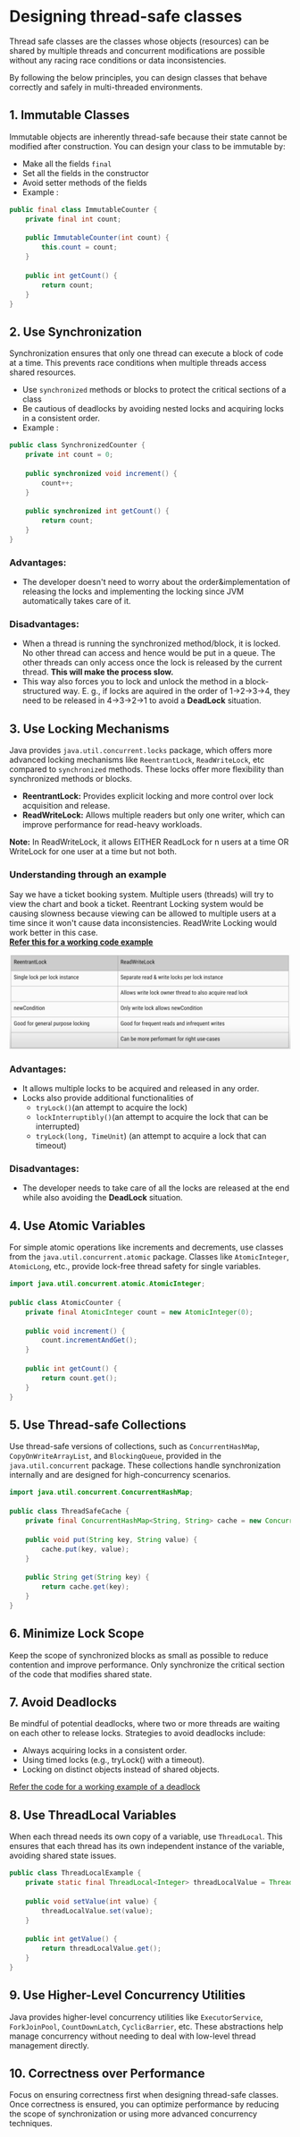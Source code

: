# Designing thread-safe classes
Thread safe classes are the classes whose objects (resources) can be shared by multiple threads and concurrent modifications are possible without any racing race conditions or data inconsistencies.

By following the below principles, you can design classes that behave correctly and safely in multi-threaded environments.
## 1. Immutable Classes
Immutable objects are inherently thread-safe because their state cannot be modified after construction.
You can design your class to be immutable by:
- Make all the fields `final`
- Set all the fields in the constructor
- Avoid setter methods of the fields
- Example :
```java
public final class ImmutableCounter {
    private final int count;

    public ImmutableCounter(int count) {
        this.count = count;
    }

    public int getCount() {
        return count;
    }
}
```

## 2. Use Synchronization
Synchronization ensures that only one thread can execute a block of code at a time.
This prevents race conditions when multiple threads access shared resources.
- Use `synchronized` methods or blocks to protect the critical sections of a class
- Be cautious of deadlocks by avoiding nested locks and acquiring locks in a consistent order.
- Example :
```java
public class SynchronizedCounter {
    private int count = 0;

    public synchronized void increment() {
        count++;
    }

    public synchronized int getCount() {
        return count;
    }
}
```

### Advantages:
- The developer doesn't need to worry about the order&implementation of releasing the locks and implementing the locking since JVM automatically takes care of it.
### Disadvantages:
- When a thread is running the synchronized method/block, it is locked.
  No other thread can access and hence would be put in a queue.
  The other threads can only access once the lock is released by the current thread.
  **This will make the process slow.**
- This way also forces you to lock and unlock the method in a block-structured way.
  E. g., if locks are aquired in the order of 1->2->3->4, they need to be released in 4->3->2->1 to avoid a **DeadLock** situation.


## 3. Use Locking Mechanisms
Java provides `java.util.concurrent.locks` package, which offers more advanced locking mechanisms like `ReentrantLock`, `ReadWriteLock`, etc compared to `synchronized` methods.
These locks offer more flexibility than synchronized methods or blocks.

* **ReentrantLock:** Provides explicit locking and more control over lock acquisition and release.
* **ReadWriteLock:** Allows multiple readers but only one writer, which can improve performance for read-heavy workloads.

**Note:** In ReadWriteLock, it allows EITHER ReadLock for n users at a time OR WriteLock for one user at a time but not both.

### Understanding through an example
Say we have a ticket booking system.
Multiple users (threads) will try to view the chart and book a ticket.
Reentrant Locking system would be causing slowness
because viewing can be allowed to multiple users at a time since it won't cause data inconsistencies.
ReadWrite Locking would work better in this case.  
[**Refer this for a working code example**](../../src/main/java/com/dsa/algorithms/domain/java/locking/LockingMechanisms.java)

![Reentrant vs ReadWrite Locks](../images/reentrant-vs-readwrite-lock.png)

### Advantages:
- It allows multiple locks to be acquired and released in any order.
- Locks also provide additional functionalities of
    - `tryLock()`(an attempt to acquire the lock)
    - `lockInterruptibly()`(an attempt to acquire the lock that can be interrupted)
    - `tryLock(long, TimeUnit`) (an attempt to acquire a lock that can timeout)

### Disadvantages:
- The developer needs to take care of all the locks are released at the end while also avoiding the **DeadLock** situation.

## 4. Use Atomic Variables
For simple atomic operations like increments and decrements, use classes from the `java.util.concurrent.atomic` package.
Classes like `AtomicInteger`, `AtomicLong`, etc., provide lock-free thread safety for single variables.
```java
import java.util.concurrent.atomic.AtomicInteger;

public class AtomicCounter {
    private final AtomicInteger count = new AtomicInteger(0);

    public void increment() {
        count.incrementAndGet();
    }

    public int getCount() {
        return count.get();
    }
}
```

## 5. Use Thread-safe Collections
Use thread-safe versions of collections, such as `ConcurrentHashMap`, `CopyOnWriteArrayList`, and `BlockingQueue`, provided in the `java.util.concurrent` package.
These collections handle synchronization internally and are designed for high-concurrency scenarios.
```java
import java.util.concurrent.ConcurrentHashMap;

public class ThreadSafeCache {
    private final ConcurrentHashMap<String, String> cache = new ConcurrentHashMap<>();

    public void put(String key, String value) {
        cache.put(key, value);
    }

    public String get(String key) {
        return cache.get(key);
    }
}
```

## 6. Minimize Lock Scope
Keep the scope of synchronized blocks as small as possible to reduce contention and improve performance. 
Only synchronize the critical section of the code that modifies shared state.

## 7. Avoid Deadlocks
Be mindful of potential deadlocks, where two or more threads are waiting on each other to release locks. 
Strategies to avoid deadlocks include:
- Always acquiring locks in a consistent order.
- Using timed locks (e.g., tryLock() with a timeout).
- Locking on distinct objects instead of shared objects.  

[Refer the code for a working example of a deadlock](../../src/main/java/com/dsa/algorithms/domain/java/DeadlockExample.java)

## 8. Use ThreadLocal Variables
When each thread needs its own copy of a variable, use `ThreadLocal`. 
This ensures that each thread has its own independent instance of the variable, avoiding shared state issues.
```java
public class ThreadLocalExample {
    private static final ThreadLocal<Integer> threadLocalValue = ThreadLocal.withInitial(() -> 0);

    public void setValue(int value) {
        threadLocalValue.set(value);
    }

    public int getValue() {
        return threadLocalValue.get();
    }
}
```

## 9. Use Higher-Level Concurrency Utilities
Java provides higher-level concurrency utilities like `ExecutorService`, `ForkJoinPool`, `CountDownLatch`, `CyclicBarrier`, etc. 
These abstractions help manage concurrency without needing to deal with low-level thread management directly.

## 10. Correctness over Performance
Focus on ensuring correctness first when designing thread-safe classes. 
Once correctness is ensured, you can optimize performance by reducing the scope of synchronization or using more advanced concurrency techniques.
